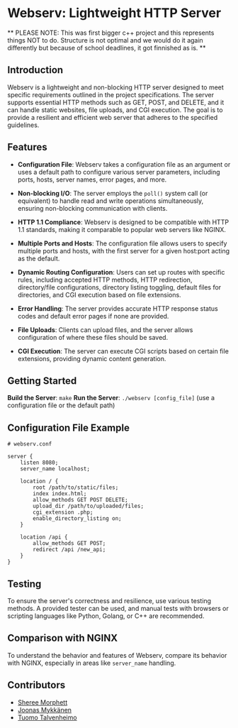 # Webserv: Lightweight HTTP Server
**  PLEASE NOTE: This was first bigger c++ project and this represents things NOT to do. Structure is not optimal and we would do it again differently but because of school deadlines, it got finnished as is. **

## Introduction

Webserv is a lightweight and non-blocking HTTP server designed to meet specific requirements outlined in the project specifications. The server supports essential HTTP methods such as GET, POST, and DELETE, and it can handle static websites, file uploads, and CGI execution. The goal is to provide a resilient and efficient web server that adheres to the specified guidelines.

## Features

- **Configuration File**: Webserv takes a configuration file as an argument or uses a default path to configure various server parameters, including ports, hosts, server names, error pages, and more.

- **Non-blocking I/O**: The server employs the `poll()` system call (or equivalent) to handle read and write operations simultaneously, ensuring non-blocking communication with clients.

- **HTTP 1.1 Compliance**: Webserv is designed to be compatible with HTTP 1.1 standards, making it comparable to popular web servers like NGINX.

- **Multiple Ports and Hosts**: The configuration file allows users to specify multiple ports and hosts, with the first server for a given host:port acting as the default.

- **Dynamic Routing Configuration**: Users can set up routes with specific rules, including accepted HTTP methods, HTTP redirection, directory/file configurations, directory listing toggling, default files for directories, and CGI execution based on file extensions.

- **Error Handling**: The server provides accurate HTTP response status codes and default error pages if none are provided.

- **File Uploads**: Clients can upload files, and the server allows configuration of where these files should be saved.

- **CGI Execution**: The server can execute CGI scripts based on certain file extensions, providing dynamic content generation.

## Getting Started

**Build the Server**: `make`
**Run the Server**: `./webserv [config_file]` (use a configuration file or the default path)

## Configuration File Example

```plaintext
# webserv.conf

server {
    listen 8080;
    server_name localhost;

    location / {
        root /path/to/static/files;
        index index.html;
        allow_methods GET POST DELETE;
        upload_dir /path/to/uploaded/files;
        cgi_extension .php;
        enable_directory_listing on;
    }

    location /api {
        allow_methods GET POST;
        redirect /api /new_api;
    }
}
```

## Testing

To ensure the server's correctness and resilience, use various testing methods. A provided tester can be used, and manual tests with browsers or scripting languages like Python, Golang, or C++ are recommended.

## Comparison with NGINX

To understand the behavior and features of Webserv, compare its behavior with NGINX, especially in areas like `server_name` handling.

## Contributors

- [Sheree Morphett](https://github.com/ShereeMorphett)
- [Joonas Mykkänen](https://github.com/JoonasMykkanen)
- [Tuomo Talvenheimo](https://github.com/TTalvenH)
